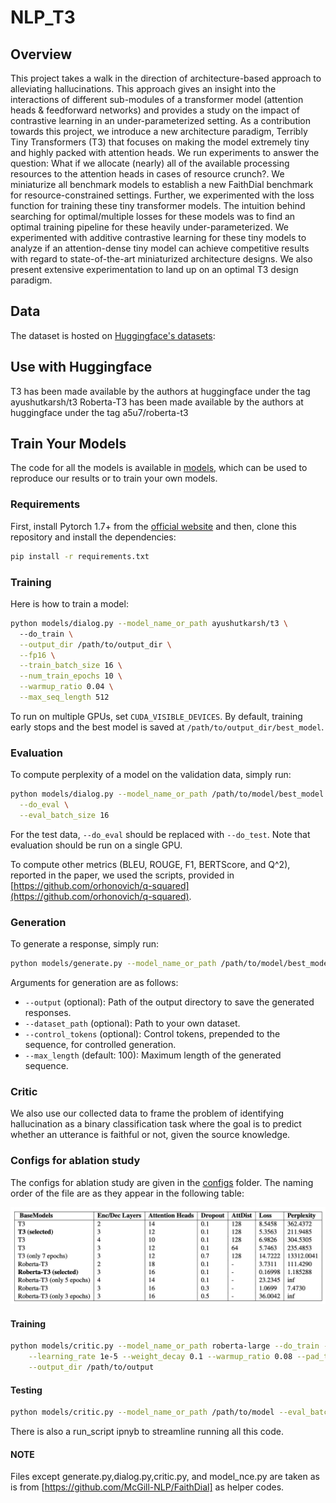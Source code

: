 # NLP_T3


## Overview
This project takes a walk in the direction of architecture-based approach to alleviating hallucinations. This approach gives an insight into the interactions of different sub-modules of a transformer model (attention heads & feedforward networks) and provides a study on the impact of contrastive learning in an under-parameterized setting. As a contribution towards this project, we introduce a new architecture paradigm, Terribly Tiny Transformers (T3) that focuses on making the model extremely tiny and highly packed with attention heads. We run experiments to answer the question: What if we allocate (nearly) all of the available processing resources to the attention heads in cases of resource crunch?. We miniaturize all benchmark models to establish a new FaithDial benchmark for resource-constrained settings. Further, we experimented with the loss function for training these tiny transformer models. The intuition behind searching for optimal/multiple losses for these models was to find an optimal training pipeline for these heavily under-parameterized. We experimented with additive contrastive learning for these tiny models to analyze if an attention-dense tiny model can achieve competitive results with regard to state-of-the-art miniaturized architecture designs. We also present extensive experimentation to land up on an optimal T3 design paradigm.
## Data
The dataset is hosted on [Huggingface's datasets](https://github.com/huggingface/datasets):

## Use with Huggingface
T3 has been made available by the authors at
huggingface under the tag ayushutkarsh/t3
Roberta-T3 has been made available by the authors at huggingface under the tag a5u7/roberta-t3

## Train Your Models
The code for all the models is available in [models](models/), which can be used to reproduce our results or to train your own models.

### Requirements
First, install Pytorch 1.7+ from the [official website](https://pytorch.org) and then, clone this repository and install the dependencies:

```bash
pip install -r requirements.txt
```


### Training
Here is how to train a model:

```bash
python models/dialog.py --model_name_or_path ayushutkarsh/t3 \ 
  --do_train \
  --output_dir /path/to/output_dir \
  --fp16 \
  --train_batch_size 16 \
  --num_train_epochs 10 \
  --warmup_ratio 0.04 \
  --max_seq_length 512
```

To run on multiple GPUs, set `CUDA_VISIBLE_DEVICES`. By default, training early stops and the best model is saved at `/path/to/output_dir/best_model`.


### Evaluation
To compute perplexity of a model on the validation data, simply run:

```bash
python models/dialog.py --model_name_or_path /path/to/model/best_model \
  --do_eval \
  --eval_batch_size 16
```

For the test data, `--do_eval` should be replaced with `--do_test`.
Note that evaluation should be run on a single GPU.

To compute other metrics (BLEU, ROUGE, F1, BERTScore, and Q^2), reported in the paper, we used the scripts, provided in [https://github.com/orhonovich/q-squared](https://github.com/orhonovich/q-squared).

### Generation
To generate a response, simply run:

```bash
python models/generate.py --model_name_or_path /path/to/model/best_model --do_sample --top_p 0.6
```
Arguments for generation are as follows:
- `--output` (optional): Path of the output directory to save the generated responses.
- `--dataset_path` (optional): Path to your own dataset.
- `--control_tokens` (optional): Control tokens, prepended to the sequence, for controlled generation.
- `--max_length` (default: 100): Maximum length of the generated sequence.

### Critic
We also use our collected data to frame the problem of identifying hallucination
as a binary classification task where the goal is to predict whether an utterance is faithful or not, given the source knowledge.

### Configs for ablation study
The configs for ablation study are given in the [configs](configs/) folder. The naming order of the file are as they appear in the following table: 

![alt text](https://github.com/Harshubh-Meherishi/NLP_T3/blob/main/Screenshot%202023-05-14%20at%2010.41.17%20PM.png)

#### Training
```bash
python models/critic.py --model_name_or_path roberta-large --do_train --train_batch_size 16 \
    --learning_rate 1e-5 --weight_decay 0.1 --warmup_ratio 0.08 --pad_to_multiple_of 8 --fp16 \
    --output_dir /path/to/output
```

#### Testing
```bash
python models/critic.py --model_name_or_path /path/to/model --eval_batch_size 16 --do_test
```

There is also a run_script ipnyb to streamline running all this code.

#### NOTE 
Files except generate.py,dialog.py,critic.py, and model_nce.py are taken as is from [https://github.com/McGill-NLP/FaithDial] as helper codes. 
